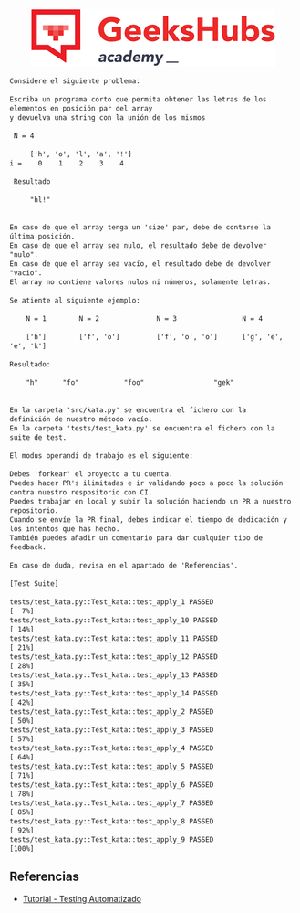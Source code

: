 <p align="center">
    <img src="https://github.com/GeeksHubsAcademy/2020-geekshubs-media/blob/master/image/logo.png" >	
</p>

    Considere el siguiente problema:

    Escriba un programa corto que permita obtener las letras de los elementos en posición par del array 
	y devuelva una string con la unión de los mismos
    
     N = 4 
    
         ['h', 'o', 'l', 'a', '!']
	i =    0    1    2    3    4

     Resultado
	 
         "hl!"

    
    En caso de que el array tenga un 'size' par, debe de contarse la última posición.
	En caso de que el array sea nulo, el resultado debe de devolver "nulo". 
	En caso de que el array sea vacío, el resultado debe de devolver "vacio". 
	El array no contiene valores nulos ni números, solamente letras.   
    
    Se atiente al siguiente ejemplo:
   
   	    N = 1        N = 2              N = 3                N = 4               
      
        ['h']        ['f', 'o']         ['f', 'o', 'o']      ['g', 'e', 'e', 'k']          
                 
    Resultado:
 	
	    "h"	 	 "fo"	   	    "foo"            	  "gek"        	              
                                  

    En la carpeta 'src/kata.py' se encuentra el fichero con la 
    definición de nuestro método vacío.
    En la carpeta 'tests/test_kata.py' se encuentra el fichero con la suite de test.
    
    El modus operandi de trabajo es el siguiente:
    
    Debes 'forkear' el proyecto a tu cuenta.
    Puedes hacer PR's ilimitadas e ir validando poco a poco la solución contra nuestro respositorio con CI.
    Puedes trabajar en local y subir la solución haciendo un PR a nuestro repositorio.
    Cuando se envíe la PR final, debes indicar el tiempo de dedicación y los intentos que has hecho.
    También puedes añadir un comentario para dar cualquier tipo de feedback.
    
    En caso de duda, revisa en el apartado de 'Referencias'.

    [Test Suite]

    tests/test_kata.py::Test_kata::test_apply_1 PASSED                       [  7%]
    tests/test_kata.py::Test_kata::test_apply_10 PASSED                      [ 14%]
    tests/test_kata.py::Test_kata::test_apply_11 PASSED                      [ 21%]
    tests/test_kata.py::Test_kata::test_apply_12 PASSED                      [ 28%]
    tests/test_kata.py::Test_kata::test_apply_13 PASSED                      [ 35%]
    tests/test_kata.py::Test_kata::test_apply_14 PASSED                      [ 42%]
    tests/test_kata.py::Test_kata::test_apply_2 PASSED                       [ 50%]
    tests/test_kata.py::Test_kata::test_apply_3 PASSED                       [ 57%]
    tests/test_kata.py::Test_kata::test_apply_4 PASSED                       [ 64%]
    tests/test_kata.py::Test_kata::test_apply_5 PASSED                       [ 71%]
    tests/test_kata.py::Test_kata::test_apply_6 PASSED                       [ 78%]
    tests/test_kata.py::Test_kata::test_apply_7 PASSED                       [ 85%]
    tests/test_kata.py::Test_kata::test_apply_8 PASSED                       [ 92%]
    tests/test_kata.py::Test_kata::test_apply_9 PASSED                       [100%]



## Referencias

* [Tutorial - Testing Automatizado](https://github.com/GeeksHubsAcademy/2020-js-vanilla-testing-FFFF/blob/master/README.md)

